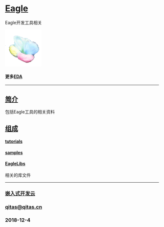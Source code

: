 ﻿# [Eagle](https://github.com/mcuyun/Eagle) 

Eagle开发工具相关

[![sites](mcuyun/mcuyun.png)](http://www.mcuyun.com)

#### 更多[EDA](https://github.com/mcuyun/EDA) 

---

## [简介](https://github.com/mcuyun/Eagle/wiki) 

包括Eagle工具的相关资料


## [组成](https://github.com/mcuyun/Eagle/wiki) 

#### [tutorials](https://github.com/mcuyun/Eagle/tutorials) 

#### [samples](https://github.com/mcuyun/Eagle/samples) 

#### [EagleLibs](https://github.com/mcuyun/EagleLibs) 

相关的库文件

---

###  [嵌入式开发云](http://www.mcuyun.com)
###  qitas@qitas.cn
###  2018-12-4
